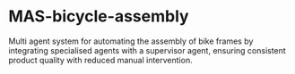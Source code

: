 # MAS-bicycle-assembly
Multi agent system for automating the assembly of bike frames by integrating specialised agents with a supervisor agent, ensuring consistent product quality with reduced manual intervention.
